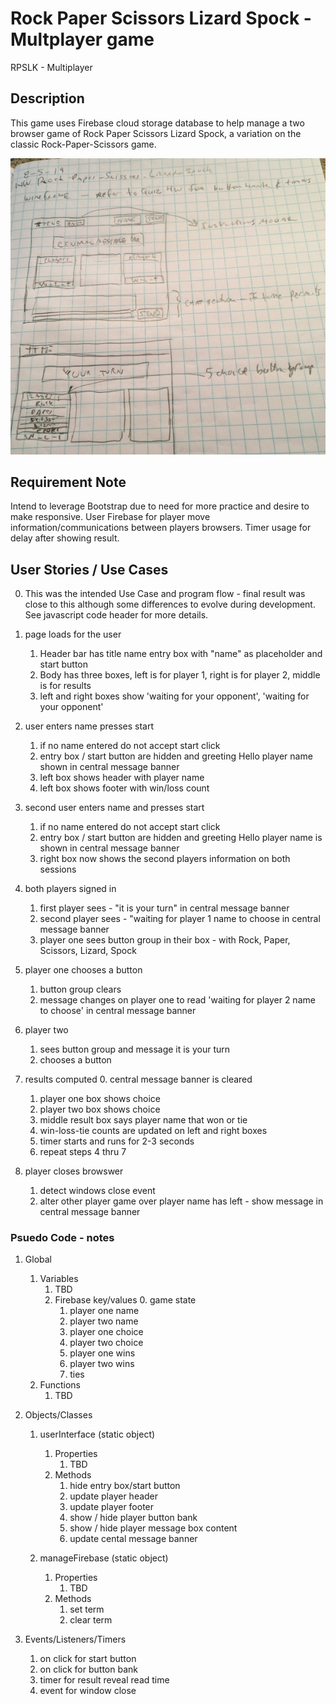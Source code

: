 # Rock Paper Scissors Lizard Spock - Multplayer game

RPSLK - Multiplayer

## Description

This game uses Firebase cloud storage database to help manage a two browser game
of Rock Paper Scissors Lizard Spock, a variation on the classic Rock-Paper-Scissors game. 


![preliminary wireframe drawing](assets/images/wireframe0.png)

## Requirement Note

Intend to leverage Bootstrap due to need for more practice and desire to make responsive.
User Firebase for player move information/communications between players browsers.
Timer usage for delay after showing result.


## User Stories / Use Cases

0.  This was the intended Use Case and program flow - final result was close to this
    although some differences to evolve during development.  See javascript code header
    for more details.

1.  page loads for the user
    1. Header bar has title name entry box with "name" as placeholder and start button
    2. Body has three boxes, left is for player 1, right is for player 2, middle is for results
    3. left and right boxes show 'waiting for your opponent', 'waiting for your opponent'

2.  user enters name presses start
    1. if no name entered do not accept start click 
    2. entry box / start button are hidden and greeting Hello player name shown in central message banner
    3. left box shows header with player name 
    4. left box shows footer with win/loss count

3.  second user enters name and presses start
    1. if no name entered do not accept start click
    2. entry box / start button are hidden and greeting Hello player name is shown in central message banner
    3. right box now shows the second players information on both sessions
    
4.  both players signed in 
    1. first player sees - "it is your turn" in central message banner
    2. second player sees - "waiting for player 1 name to choose in central message banner
    3. player one sees button group in their box - with Rock, Paper, Scissors, Lizard, Spock

5.  player one chooses a button
    1. button group clears
    2. message changes on player one to read 'waiting for player 2 name to choose' in central message banner

6.  player two 
    1. sees button group and message it is your turn
    2. chooses a button

7.  results computed
    0. central message banner is cleared
    1. player one box shows choice
    2. player two box shows choice
    3. middle result box says player name that won or tie
    4. win-loss-tie counts are updated on left and right boxes
    5. timer starts and runs for 2-3 seconds
    6. repeat steps 4 thru 7 

8.  player closes browswer
    1. detect windows close event
    2. alter other player game over player name has left - show message in central message banner


### Psuedo Code - notes

1. Global
    1. Variables
        1. TBD
        2. Firebase key/values
            0. game state
            1. player one name
            2. player two name
            3. player one choice
            4. player two choice
            5. player one wins
            6. player two wins
            7. ties
    2. Functions
        1. TBD

2. Objects/Classes
    1. userInterface (static object)
        1. Properties
            1. TBD
        2. Methods
            1. hide entry box/start button
            2. update player header
            3. update player footer
            4. show / hide player button bank
            5. show / hide player message box content
            2. update cental message banner 

    2. manageFirebase (static object)
        1. Properties
            1. TBD
        2. Methods
            1. set term
            2. clear term


3. Events/Listeners/Timers
    1. on click for start button
    2. on click for button bank
    3. timer for result reveal read time  
    4. event for window close       
